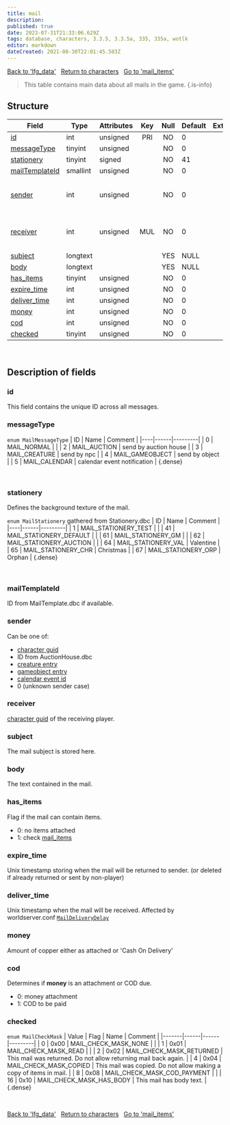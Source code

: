```yaml
---
title: mail
description: 
published: true
date: 2023-07-31T21:33:06.629Z
tags: database, characters, 3.3.5, 3.3.5a, 335, 335a, wotlk
editor: markdown
dateCreated: 2021-08-30T22:01:45.503Z
---
```


<a href="https://trinitycore.info/en/database/335/characters/lfg_data" class="mt-5 v-btn v-btn--depressed v-btn--flat v-btn--outlined theme--light v-size--default darkblue--text text--lighten-3"><span class="v-btn__content"><i aria-hidden="true" class="v-icon notranslate v-icon--left mdi mdi-arrow-left theme--light"></i><span>Back to 'lfg_data'</span></span></a>&nbsp;&nbsp;&nbsp;<a href="https://trinitycore.info/en/database/335/characters/home" class="mt-5 v-btn v-btn--depressed v-btn--flat v-btn--outlined theme--light v-size--default darkblue--text text--lighten-3"><span class="v-btn__content"><i aria-hidden="true" class="v-icon notranslate v-icon--left mdi mdi-home-outline theme--light"></i><span>Return to characters</span></span></a>&nbsp;&nbsp;&nbsp;<a href="https://trinitycore.info/en/database/335/characters/mail_items" class="mt-5 v-btn v-btn--depressed v-btn--flat v-btn--outlined theme--light v-size--default darkblue--text text--lighten-3"><span class="v-btn__content"><span>Go to 'mail_items'</span><i aria-hidden="true" class="v-icon notranslate v-icon--right mdi mdi-arrow-right theme--light"></i></span></a>

> This table contains main data about all mails in the game.
{.is-info}


## Structure

| Field | Type | Attributes | Key | Null | Default | Extra | Comment |
| --- | --- | --- | :---: | :---: | --- | --- | --- |
| [id](#id) | int | unsigned | PRI | NO | 0 |  | Identifier |
| [messageType](#messagetype) | tinyint | unsigned |  | NO | 0 |  |  |
| [stationery](#stationery) | tinyint | signed |  | NO | 41 |  |  |
| [mailTemplateId](#mailtemplateid) | smallint | unsigned |  | NO | 0 |  |  |
| [sender](#sender) | int | unsigned |  | NO | 0 |  | Character Global Unique Identifier |
| [receiver](#receiver) | int | unsigned | MUL | NO | 0 |  | Character Global Unique Identifier |
| [subject](#subject) | longtext |  |  | YES | NULL |  |  |
| [body](#body) | longtext |  |  | YES | NULL |  |  |
| [has_items](#has_items) | tinyint | unsigned |  | NO | 0 |  |  |
| [expire_time](#expire_time) | int | unsigned |  | NO | 0 |  |  |
| [deliver_time](#deliver_time) | int | unsigned |  | NO | 0 |  |  |
| [money](#money) | int | unsigned |  | NO | 0 |  |  |
| [cod](#cod) | int | unsigned |  | NO | 0 |  |  |
| [checked](#checked) | tinyint | unsigned |  | NO | 0 |  |  |
&nbsp;
## Description of fields

### id
This field contains the unique ID across all messages.
&nbsp;

### messageType
`enum MailMessageType`
| ID | Name | Comment |
|----|------|---------|
| 0 | MAIL_NORMAL |  |
| 2 | MAIL_AUCTION | send by auction house |
| 3 | MAIL_CREATURE | send by npc |
| 4 | MAIL_GAMEOBJECT | send by object |
| 5 | MAIL_CALENDAR | calendar event notification |
{.dense}

&nbsp;

### stationery
Defines the background texture of the mail.

`enum MailStationery` gathered from Stationery.dbc
| ID | Name | Comment |
|----|------|---------|
| 1 | MAIL_STATIONERY_TEST |  |
| 41 | MAIL_STATIONERY_DEFAULT |  |
| 61 | MAIL_STATIONERY_GM |  |
| 62 | MAIL_STATIONERY_AUCTION |  |
| 64 | MAIL_STATIONERY_VAL | Valentine |
| 65 | MAIL_STATIONERY_CHR | Christmas |
| 67 | MAIL_STATIONERY_ORP | Orphan |
{.dense}

&nbsp;

### mailTemplateId
ID from MailTemplate.dbc if available.
&nbsp;

### sender
Can be one of:
* [character guid](../characters/characters#guid)
* ID from AuctionHouse.dbc
* [creature entry](../world/creature_template#entry)
* [gameobject entry](../gameobject_template#entry)
* [calendar event id](../characters/calendar_events#id)
* 0 (unknown sender case)
&nbsp;

### receiver
[character guid](../characters/characters#guid) of the receiving player.
&nbsp;

### subject
The mail subject is stored here.
&nbsp;

### body
The text contained in the mail.
&nbsp;

### has_items
Flag if the mail can contain items. 
* 0: no items attached
* 1: check [mail_items](../characters/mail_items)
&nbsp;

### expire_time
Unix timestamp storing when the mail will be returned to sender. (or deleted if already returned or sent by non-player)
&nbsp;

### deliver_time
Unix timestamp when the mail will be received.
Affected by worldserver.conf [`MailDeliveryDelay`](https://trinitycore.info/en/files/configuration/home)
&nbsp;

### money
Amount of copper either as attached or 'Cash On Delivery'
&nbsp;

### cod
Determines if **money** is an attachment or COD due.
* 0: money attachment
* 1: COD to be paid
&nbsp;

### checked
`enum MailCheckMask`
| Value | Flag | Name | Comment |
|-------|------|------|---------|
| 0 | 0x00 | MAIL_CHECK_MASK_NONE |  |
| 1 | 0x01 | MAIL_CHECK_MASK_READ |  |
| 2 | 0x02 | MAIL_CHECK_MASK_RETURNED | This mail was returned. Do not allow returning mail back again. |
| 4 | 0x04 | MAIL_CHECK_MASK_COPIED | This mail was copied. Do not allow making a copy of items in mail. |
| 8 | 0x08 | MAIL_CHECK_MASK_COD_PAYMENT |  |
| 16 | 0x10 | MAIL_CHECK_MASK_HAS_BODY | This mail has body text. |
{.dense}

&nbsp;

<a href="https://trinitycore.info/en/database/335/characters/lfg_data" class="mt-5 v-btn v-btn--depressed v-btn--flat v-btn--outlined theme--light v-size--default darkblue--text text--lighten-3"><span class="v-btn__content"><i aria-hidden="true" class="v-icon notranslate v-icon--left mdi mdi-arrow-left theme--light"></i><span>Back to 'lfg_data'</span></span></a>&nbsp;&nbsp;&nbsp;<a href="https://trinitycore.info/en/database/335/characters/home" class="mt-5 v-btn v-btn--depressed v-btn--flat v-btn--outlined theme--light v-size--default darkblue--text text--lighten-3"><span class="v-btn__content"><i aria-hidden="true" class="v-icon notranslate v-icon--left mdi mdi-home-outline theme--light"></i><span>Return to characters</span></span></a>&nbsp;&nbsp;&nbsp;<a href="https://trinitycore.info/en/database/335/characters/mail_items" class="mt-5 v-btn v-btn--depressed v-btn--flat v-btn--outlined theme--light v-size--default darkblue--text text--lighten-3"><span class="v-btn__content"><span>Go to 'mail_items'</span><i aria-hidden="true" class="v-icon notranslate v-icon--right mdi mdi-arrow-right theme--light"></i></span></a>
